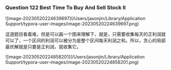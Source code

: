 ### Question 122 Best Time To Buy And Sell Stock II

![image-20230520224639697](/Users/jasonjin/Library/Application Support/typora-user-images/image-20230520224639697.png)

这道题目看着难，但是可以画一个图来理解下，就是，只需要收集每天的正利润就可以了，一个区间的利润可以被分为是整个区间每天利润之和。所以，贪心的局部最优解就是只要是正利润，就收集它。

![image-20230520224858201](/Users/jasonjin/Library/Application Support/typora-user-images/image-20230520224858201.png)

